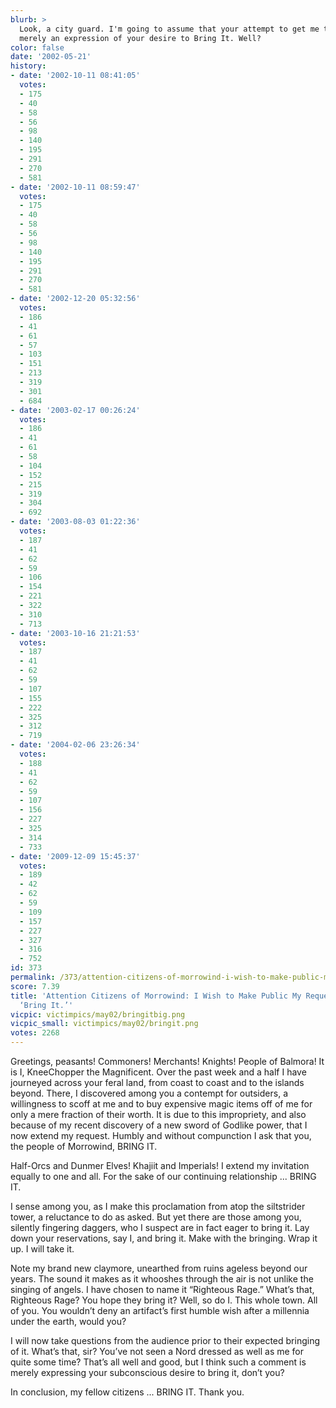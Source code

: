 ```yaml
---
blurb: >
  Look, a city guard. I'm going to assume that your attempt to get me to "Halt" is
  merely an expression of your desire to Bring It. Well?
color: false
date: '2002-05-21'
history:
- date: '2002-10-11 08:41:05'
  votes:
  - 175
  - 40
  - 58
  - 56
  - 98
  - 140
  - 195
  - 291
  - 270
  - 581
- date: '2002-10-11 08:59:47'
  votes:
  - 175
  - 40
  - 58
  - 56
  - 98
  - 140
  - 195
  - 291
  - 270
  - 581
- date: '2002-12-20 05:32:56'
  votes:
  - 186
  - 41
  - 61
  - 57
  - 103
  - 151
  - 213
  - 319
  - 301
  - 684
- date: '2003-02-17 00:26:24'
  votes:
  - 186
  - 41
  - 61
  - 58
  - 104
  - 152
  - 215
  - 319
  - 304
  - 692
- date: '2003-08-03 01:22:36'
  votes:
  - 187
  - 41
  - 62
  - 59
  - 106
  - 154
  - 221
  - 322
  - 310
  - 713
- date: '2003-10-16 21:21:53'
  votes:
  - 187
  - 41
  - 62
  - 59
  - 107
  - 155
  - 222
  - 325
  - 312
  - 719
- date: '2004-02-06 23:26:34'
  votes:
  - 188
  - 41
  - 62
  - 59
  - 107
  - 156
  - 227
  - 325
  - 314
  - 733
- date: '2009-12-09 15:45:37'
  votes:
  - 189
  - 42
  - 62
  - 59
  - 109
  - 157
  - 227
  - 327
  - 316
  - 752
id: 373
permalink: /373/attention-citizens-of-morrowind-i-wish-to-make-public-my-request-that-you-bring-it/
score: 7.39
title: 'Attention Citizens of Morrowind: I Wish to Make Public My Request that You
  ‘Bring It.’'
vicpic: victimpics/may02/bringitbig.png
vicpic_small: victimpics/may02/bringit.png
votes: 2268
---
```


Greetings, peasants! Commoners! Merchants! Knights! People of Balmora!
It is I, KneeChopper the Magnificent. Over the past week and a half I
have journeyed across your feral land, from coast to coast and to the
islands beyond. There, I discovered among you a contempt for outsiders,
a willingness to scoff at me and to buy expensive magic items off of me
for only a mere fraction of their worth. It is due to this impropriety,
and also because of my recent discovery of a new sword of Godlike power,
that I now extend my request. Humbly and without compunction I ask that
you, the people of Morrowind, BRING IT.

Half-Orcs and Dunmer Elves! Khajiit and Imperials! I extend my
invitation equally to one and all. For the sake of our continuing
relationship ... BRING IT.

I sense among you, as I make this proclamation from atop the siltstrider
tower, a reluctance to do as asked. But yet there are those among you,
silently fingering daggers, who I suspect are in fact eager to bring it.
Lay down your reservations, say I, and bring it. Make with the bringing.
Wrap it up. I will take it.

Note my brand new claymore, unearthed from ruins ageless beyond our
years. The sound it makes as it whooshes through the air is not unlike
the singing of angels. I have chosen to name it “Righteous Rage.” What’s
that, Righteous Rage? You hope they bring it? Well, so do I. This whole
town. All of you. You wouldn’t deny an artifact’s first humble wish
after a millennia under the earth, would you?

I will now take questions from the audience prior to their expected
bringing of it. What’s that, sir? You’ve not seen a Nord dressed as well
as me for quite some time? That’s all well and good, but I think such a
comment is merely expressing your subconscious desire to bring it, don’t
you?

In conclusion, my fellow citizens ... BRING IT. Thank you.
